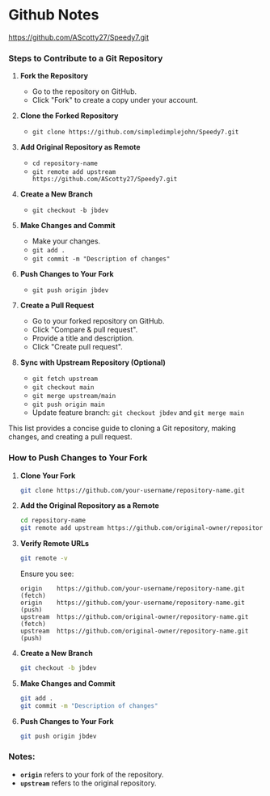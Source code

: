 # Github Notes
https://github.com/AScotty27/Speedy7.git

### Steps to Contribute to a Git Repository

1. **Fork the Repository**
   - Go to the repository on GitHub.
   - Click "Fork" to create a copy under your account.

2. **Clone the Forked Repository**
   - `git clone https://github.com/simpledimplejohn/Speedy7.git`

3. **Add Original Repository as Remote**
   - `cd repository-name`
   - `git remote add upstream https://github.com/AScotty27/Speedy7.git`

4. **Create a New Branch**
   - `git checkout -b jbdev`

5. **Make Changes and Commit**
   - Make your changes.
   - `git add .`
   - `git commit -m "Description of changes"`

6. **Push Changes to Your Fork**
   - `git push origin jbdev`

7. **Create a Pull Request**
   - Go to your forked repository on GitHub.
   - Click "Compare & pull request".
   - Provide a title and description.
   - Click "Create pull request".

8. **Sync with Upstream Repository (Optional)**
   - `git fetch upstream`
   - `git checkout main`
   - `git merge upstream/main`
   - `git push origin main`
   - Update feature branch: `git checkout jbdev` and `git merge main`

This list provides a concise guide to cloning a Git repository, making changes, and creating a pull request.

### How to Push Changes to Your Fork

1. **Clone Your Fork**
   ```bash
   git clone https://github.com/your-username/repository-name.git
   ```

2. **Add the Original Repository as a Remote**
   ```bash
   cd repository-name
   git remote add upstream https://github.com/original-owner/repository-name.git
   ```

3. **Verify Remote URLs**
   ```bash
   git remote -v
   ```
   Ensure you see:
   ```
   origin    https://github.com/your-username/repository-name.git (fetch)
   origin    https://github.com/your-username/repository-name.git (push)
   upstream  https://github.com/original-owner/repository-name.git (fetch)
   upstream  https://github.com/original-owner/repository-name.git (push)
   ```

4. **Create a New Branch**
   ```bash
   git checkout -b jbdev
   ```

5. **Make Changes and Commit**
   ```bash
   git add .
   git commit -m "Description of changes"
   ```

6. **Push Changes to Your Fork**
   ```bash
   git push origin jbdev
   ```

### Notes:
- **`origin`** refers to your fork of the repository.
- **`upstream`** refers to the original repository.